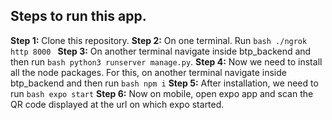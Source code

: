 ## Steps to run this app.

**Step 1:** Clone this repository.
**Step 2:** On one terminal. Run ```bash ./ngrok http 8000 ```
**Step 3:** On another terminal navigate inside btp_backend and then run ```bash python3 runserver manage.py```.
**Step 4:** Now we need to install all the node packages. For this, on another terminal navigate inside btp_backend and then run ```bash npm i```
**Step 5:** After installation, we need to run ```bash expo start```
**Step 6:** Now on mobile, open expo app and scan the QR code displayed at the url on which expo started. 
